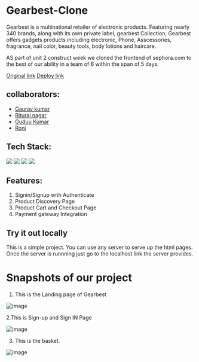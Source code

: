 # Gearbest-Clone

Gearbest is a   multinational retailer of electronic  products. Featuring nearly 340 brands, along with its own private label, gearbest Collection, Gearbest offers gadgets products including electronic, Phone, Asscessories, fragrance, nail color, beauty tools, body lotions and haircare. 

AS part of unit 2 construct week we cloned the frontend of sephora.com to the best of our ability in a team of 6 within the span of 5 days.

[Original link](https://www.gearbest.com/)
[Deploy link](https://famous-marzipan-49fcb5.netlify.app/)



## collaborators:
- [Gaurav kumar](https://github.com/erGaurav13)
- [Rituraj nagar](https://github.com/riturajnagar)
- [Guduu Kumar](https://github.com/gudduchy)
- [Roni ](https://github.com/roni8420)



## Tech Stack:

<p>
   <img src="https://img.icons8.com/color/64/000000/javascript.png"/>
   <img src="https://img.icons8.com/color/64/000000/html-5.png"/>
   <img src="https://img.icons8.com/color/64/000000/css3.png" />
   <img src="https://img.icons8.com/color/64/000000/json.png"/>
</p>

## Features:
1. Signin/Signup with Authenticate 
2. Product Discovery Page
3. Product Cart and Checkout Page
4. Payment gateway Integration 

## Try it out locally
This is a simple project. You can use any server to serve up the html pages. Once the server is runnning just go to the localhost link the server provides.

<h1>Snapshots of our project</h1>

1. This is the Landing page of Gearbest

![image](https://github.com/riturajnagar/gearbest-clone-/blob/main/images/Landing-Page-G.PNG)


2.This is Sign-up and Sign IN Page

![image](https://github.com/riturajnagar/gearbest-clone-/blob/main/images/Sigin-G.PNG)



3. This is the basket.

![image](https://github.com/riturajnagar/gearbest-clone-/blob/main/images/Cart-G.PNG)





